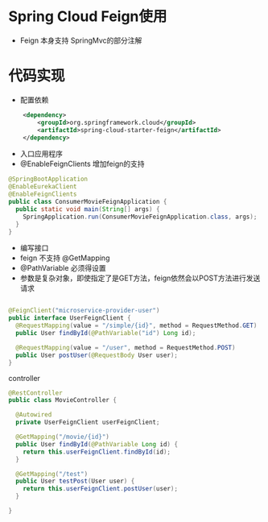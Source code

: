 # Spring Cloud Feign使用

* Feign 本身支持 SpringMvc的部分注解

# 代码实现

* 配置依赖
```xml
	<dependency>
		<groupId>org.springframework.cloud</groupId>
		<artifactId>spring-cloud-starter-feign</artifactId>
	</dependency>
```

* 入口应用程序
* @EnableFeignClients 增加feign的支持
```java
@SpringBootApplication
@EnableEurekaClient
@EnableFeignClients
public class ConsumerMovieFeignApplication {
  public static void main(String[] args) {
    SpringApplication.run(ConsumerMovieFeignApplication.class, args);
  }
}

```

* 编写接口
* feign 不支持 @GetMapping
* @PathVariable 必须得设置
* 参数是复杂对象，即使指定了是GET方法，feign依然会以POST方法进行发送请求

```java

@FeignClient("microservice-provider-user")
public interface UserFeignClient {
  @RequestMapping(value = "/simple/{id}", method = RequestMethod.GET)
  public User findById(@PathVariable("id") Long id); 

  @RequestMapping(value = "/user", method = RequestMethod.POST)
  public User postUser(@RequestBody User user);
}

```

controller

```java
@RestController
public class MovieController {

  @Autowired
  private UserFeignClient userFeignClient;

  @GetMapping("/movie/{id}")
  public User findById(@PathVariable Long id) {
    return this.userFeignClient.findById(id);
  }

  @GetMapping("/test")
  public User testPost(User user) {
    return this.userFeignClient.postUser(user);
  }

}
```




